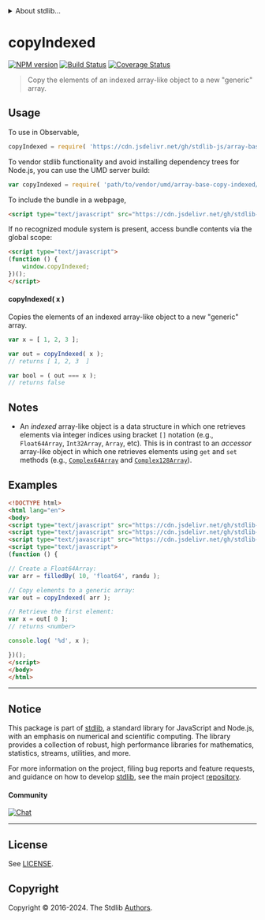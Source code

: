 <!--

@license Apache-2.0

Copyright (c) 2022 The Stdlib Authors.

Licensed under the Apache License, Version 2.0 (the "License");
you may not use this file except in compliance with the License.
You may obtain a copy of the License at

   http://www.apache.org/licenses/LICENSE-2.0

Unless required by applicable law or agreed to in writing, software
distributed under the License is distributed on an "AS IS" BASIS,
WITHOUT WARRANTIES OR CONDITIONS OF ANY KIND, either express or implied.
See the License for the specific language governing permissions and
limitations under the License.

-->


<details>
  <summary>
    About stdlib...
  </summary>
  <p>We believe in a future in which the web is a preferred environment for numerical computation. To help realize this future, we've built stdlib. stdlib is a standard library, with an emphasis on numerical and scientific computation, written in JavaScript (and C) for execution in browsers and in Node.js.</p>
  <p>The library is fully decomposable, being architected in such a way that you can swap out and mix and match APIs and functionality to cater to your exact preferences and use cases.</p>
  <p>When you use stdlib, you can be absolutely certain that you are using the most thorough, rigorous, well-written, studied, documented, tested, measured, and high-quality code out there.</p>
  <p>To join us in bringing numerical computing to the web, get started by checking us out on <a href="https://github.com/stdlib-js/stdlib">GitHub</a>, and please consider <a href="https://opencollective.com/stdlib">financially supporting stdlib</a>. We greatly appreciate your continued support!</p>
</details>

# copyIndexed

[![NPM version][npm-image]][npm-url] [![Build Status][test-image]][test-url] [![Coverage Status][coverage-image]][coverage-url] <!-- [![dependencies][dependencies-image]][dependencies-url] -->

> Copy the elements of an indexed array-like object to a new "generic" array.

<!-- Section to include introductory text. Make sure to keep an empty line after the intro `section` element and another before the `/section` close. -->

<section class="intro">

</section>

<!-- /.intro -->

<!-- Package usage documentation. -->



<section class="usage">

## Usage

To use in Observable,

```javascript
copyIndexed = require( 'https://cdn.jsdelivr.net/gh/stdlib-js/array-base-copy-indexed@umd/browser.js' )
```

To vendor stdlib functionality and avoid installing dependency trees for Node.js, you can use the UMD server build:

```javascript
var copyIndexed = require( 'path/to/vendor/umd/array-base-copy-indexed/index.js' )
```

To include the bundle in a webpage,

```html
<script type="text/javascript" src="https://cdn.jsdelivr.net/gh/stdlib-js/array-base-copy-indexed@umd/browser.js"></script>
```

If no recognized module system is present, access bundle contents via the global scope:

```html
<script type="text/javascript">
(function () {
    window.copyIndexed;
})();
</script>
```

#### copyIndexed( x )

Copies the elements of an indexed array-like object to a new "generic" array.

```javascript
var x = [ 1, 2, 3 ];

var out = copyIndexed( x );
// returns [ 1, 2, 3  ]

var bool = ( out === x );
// returns false
```

</section>

<!-- /.usage -->

<!-- Package usage notes. Make sure to keep an empty line after the `section` element and another before the `/section` close. -->

<section class="notes">

## Notes

-   An _indexed_ array-like object is a data structure in which one retrieves elements via integer indices using bracket `[]` notation (e.g., `Float64Array`, `Int32Array`, `Array`, etc). This is in contrast to an _accessor_ array-like object in which one retrieves elements using `get` and `set` methods (e.g., [`Complex64Array`][@stdlib/array/complex64] and [`Complex128Array`][@stdlib/array/complex128]).

</section>

<!-- /.notes -->

<!-- Package usage examples. -->

<section class="examples">

## Examples

<!-- eslint no-undef: "error" -->

```html
<!DOCTYPE html>
<html lang="en">
<body>
<script type="text/javascript" src="https://cdn.jsdelivr.net/gh/stdlib-js/array-filled-by@umd/browser.js"></script>
<script type="text/javascript" src="https://cdn.jsdelivr.net/gh/stdlib-js/random-base-randu@umd/browser.js"></script>
<script type="text/javascript" src="https://cdn.jsdelivr.net/gh/stdlib-js/array-base-copy-indexed@umd/browser.js"></script>
<script type="text/javascript">
(function () {

// Create a Float64Array:
var arr = filledBy( 10, 'float64', randu );

// Copy elements to a generic array:
var out = copyIndexed( arr );

// Retrieve the first element:
var x = out[ 0 ];
// returns <number>

console.log( '%d', x );

})();
</script>
</body>
</html>
```

</section>

<!-- /.examples -->

<!-- Section to include cited references. If references are included, add a horizontal rule *before* the section. Make sure to keep an empty line after the `section` element and another before the `/section` close. -->

<section class="references">

</section>

<!-- /.references -->

<!-- Section for related `stdlib` packages. Do not manually edit this section, as it is automatically populated. -->

<section class="related">

</section>

<!-- /.related -->

<!-- Section for all links. Make sure to keep an empty line after the `section` element and another before the `/section` close. -->


<section class="main-repo" >

* * *

## Notice

This package is part of [stdlib][stdlib], a standard library for JavaScript and Node.js, with an emphasis on numerical and scientific computing. The library provides a collection of robust, high performance libraries for mathematics, statistics, streams, utilities, and more.

For more information on the project, filing bug reports and feature requests, and guidance on how to develop [stdlib][stdlib], see the main project [repository][stdlib].

#### Community

[![Chat][chat-image]][chat-url]

---

## License

See [LICENSE][stdlib-license].


## Copyright

Copyright &copy; 2016-2024. The Stdlib [Authors][stdlib-authors].

</section>

<!-- /.stdlib -->

<!-- Section for all links. Make sure to keep an empty line after the `section` element and another before the `/section` close. -->

<section class="links">

[npm-image]: http://img.shields.io/npm/v/@stdlib/array-base-copy-indexed.svg
[npm-url]: https://npmjs.org/package/@stdlib/array-base-copy-indexed

[test-image]: https://github.com/stdlib-js/array-base-copy-indexed/actions/workflows/test.yml/badge.svg?branch=main
[test-url]: https://github.com/stdlib-js/array-base-copy-indexed/actions/workflows/test.yml?query=branch:main

[coverage-image]: https://img.shields.io/codecov/c/github/stdlib-js/array-base-copy-indexed/main.svg
[coverage-url]: https://codecov.io/github/stdlib-js/array-base-copy-indexed?branch=main

<!--

[dependencies-image]: https://img.shields.io/david/stdlib-js/array-base-copy-indexed.svg
[dependencies-url]: https://david-dm.org/stdlib-js/array-base-copy-indexed/main

-->

[chat-image]: https://img.shields.io/gitter/room/stdlib-js/stdlib.svg
[chat-url]: https://app.gitter.im/#/room/#stdlib-js_stdlib:gitter.im

[stdlib]: https://github.com/stdlib-js/stdlib

[stdlib-authors]: https://github.com/stdlib-js/stdlib/graphs/contributors

[umd]: https://github.com/umdjs/umd
[es-module]: https://developer.mozilla.org/en-US/docs/Web/JavaScript/Guide/Modules

[deno-url]: https://github.com/stdlib-js/array-base-copy-indexed/tree/deno
[deno-readme]: https://github.com/stdlib-js/array-base-copy-indexed/blob/deno/README.md
[umd-url]: https://github.com/stdlib-js/array-base-copy-indexed/tree/umd
[umd-readme]: https://github.com/stdlib-js/array-base-copy-indexed/blob/umd/README.md
[esm-url]: https://github.com/stdlib-js/array-base-copy-indexed/tree/esm
[esm-readme]: https://github.com/stdlib-js/array-base-copy-indexed/blob/esm/README.md
[branches-url]: https://github.com/stdlib-js/array-base-copy-indexed/blob/main/branches.md

[stdlib-license]: https://raw.githubusercontent.com/stdlib-js/array-base-copy-indexed/main/LICENSE

[@stdlib/array/complex64]: https://github.com/stdlib-js/array-complex64/tree/umd

[@stdlib/array/complex128]: https://github.com/stdlib-js/array-complex128/tree/umd

</section>

<!-- /.links -->
